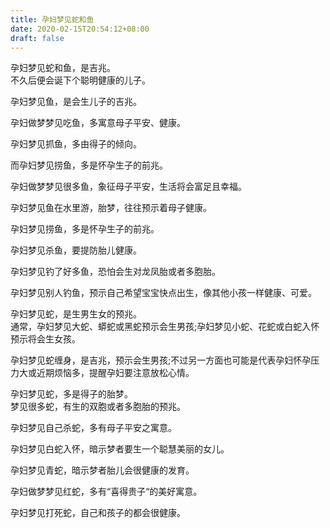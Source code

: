 ```yaml
---
title: 孕妇梦见蛇和鱼
date: 2020-02-15T20:54:12+08:00
draft: false
---
```


孕妇梦见蛇和鱼，是吉兆。<br>
不久后便会诞下个聪明健康的儿子。<br>

孕妇梦见鱼，是会生儿子的吉兆。<br>

孕妇做梦梦见吃鱼，多寓意母子平安、健康。<br>

孕妇梦见抓鱼，多由得子的倾向。<br>

而孕妇梦见捞鱼，多是怀孕生子的前兆。<br>

孕妇做梦梦见很多鱼，象征母子平安，生活将会富足且幸福。<br>

孕妇梦见鱼在水里游，胎梦，往往预示着母子健康。<br>

孕妇梦见捞鱼，多是怀孕生子的前兆。<br>

孕妇梦见杀鱼，要提防胎儿健康。<br>

孕妇梦见钓了好多鱼，恐怕会生对龙凤胎或者多胞胎。<br>

孕妇梦见别人钓鱼，预示自己希望宝宝快点出生，像其他小孩一样健康、可爱。<br>

孕妇梦见蛇，是生男生女的预兆。<br>
通常，孕妇梦见大蛇、蟒蛇或黑蛇预示会生男孩;孕妇梦见小蛇、花蛇或白蛇入怀预示将会生女孩。<br>

孕妇梦见蛇缠身，是吉兆，预示会生男孩;不过另一方面也可能是代表孕妇怀孕压力大或近期烦恼多，提醒孕妇要注意放松心情。<br>

孕妇梦见蛇，多是得子的胎梦。<br>
梦见很多蛇，有生的双胞或者多胞胎的预兆。<br>

孕妇梦见自己杀蛇，多有母子平安之寓意。<br>

孕妇梦见白蛇入怀，暗示梦者要生一个聪慧美丽的女儿。<br>

孕妇梦见青蛇，暗示梦者胎儿会很健康的发育。<br>

孕妇做梦梦见红蛇，多有“喜得贵子“的美好寓意。<br>

孕妇梦见打死蛇，自己和孩子的都会很健康。<br>
